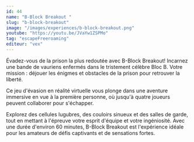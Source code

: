 ```yaml
---
id: 44
name: "B-Block Breakout "
slug: "b-block-breakout"
image: "/images/experiences/b-block-breakout.png"
youtube: "https://youtu.be/JVaYw1ZSPMo"
tag: "escapeFreeroaming"
editeur: "vex"
---
```


Évadez-vous de la prison la plus redoutée avec B-Block Breakout!
Incarnez une bande de vauriens enfermés dans le tristement célèbre Bloc B. Votre mission : déjouer les énigmes et obstacles de la prison pour retrouver la liberté.

Ce jeu d'évasion en réalité virtuelle vous plonge dans une aventure immersive en vue à la première personne, où jusqu'à quatre joueurs peuvent collaborer pour s'échapper. 

Explorez des cellules lugubres, des couloirs sinueux et des salles de garde, tout en mettant à l'épreuve votre esprit d'équipe et votre ingéniosité.
Avec une durée d'environ 60 minutes, B-Block Breakout est l'expérience idéale pour les amateurs de défis captivants et de sensations fortes.
